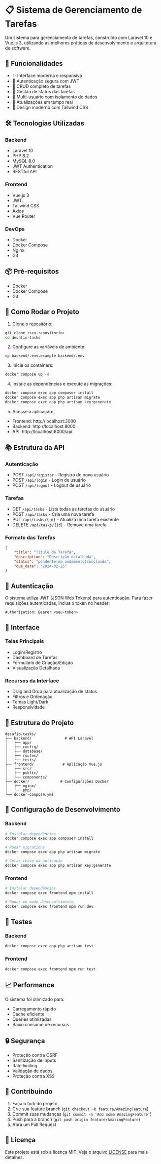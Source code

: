 # 📋 Sistema de Gerenciamento de Tarefas

Um sistema para gerenciamento de tarefas, construído com Laravel 10 e Vue.js 3, utilizando as melhores práticas de desenvolvimento e arquitetura de software.

## 🚀 Funcionalidades

- ✨ Interface moderna e responsiva
- 🔐 Autenticação segura com JWT
- 📱 CRUD completo de tarefas
- 🎯 Gestão de status das tarefas
- 👥 Multi-usuário com isolamento de dados
- 🔄 Atualizações em tempo real
- 🎨 Design moderno com Tailwind CSS

## 🛠️ Tecnologias Utilizadas

### Backend
- Laravel 10
- PHP 8.2
- MySQL 8.0
- JWT Authentication
- RESTful API

### Frontend
- Vue.js 3
- JWT.
- Tailwind CSS
- Axios
- Vue Router

### DevOps
- Docker
- Docker Compose
- Nginx
- Git

## 📦 Pré-requisitos

- Docker
- Docker Compose
- Git

## 🚀 Como Rodar o Projeto

1. Clone o repositório:
```bash
git clone <seu-repositorio>
cd desafio-tasks
```

2. Configure as variáveis de ambiente:
```bash
cp backend/.env.example backend/.env
```

3. Inicie os containers:
```bash
docker compose up -d
```

4. Instale as dependências e execute as migrações:
```bash
docker compose exec app composer install
docker compose exec app php artisan migrate
docker compose exec app php artisan key:generate
```

5. Acesse a aplicação:
- Frontend: http://localhost:3000
- Backend: http://localhost:8000
- API: http://localhost:8000/api

## 📚 Estrutura da API

### Autenticação
- POST `/api/register` - Registro de novo usuário
- POST `/api/login` - Login de usuário
- POST `/api/logout` - Logout de usuário

### Tarefas
- GET `/api/tasks` - Lista todas as tarefas do usuário
- POST `/api/tasks` - Cria uma nova tarefa
- PUT `/api/tasks/{id}` - Atualiza uma tarefa existente
- DELETE `/api/tasks/{id}` - Remove uma tarefa

### Formato das Tarefas
```json
{
    "title": "Título da Tarefa",
    "description": "Descrição detalhada",
    "status": "pendente|em andamento|concluída",
    "due_date": "2024-02-25"
}
```

## 🔐 Autenticação

O sistema utiliza JWT (JSON Web Tokens) para autenticação. Para fazer requisições autenticadas, inclua o token no header:

```
Authorization: Bearer <seu-token>
```

## 🎨 Interface

### Telas Principais
- Login/Registro
- Dashboard de Tarefas
- Formulário de Criação/Edição
- Visualização Detalhada

### Recursos da Interface
- Drag and Drop para atualização de status
- Filtros e Ordenação
- Temas Light/Dark
- Responsividade

## 📁 Estrutura do Projeto
```
desafio-tasks/
├── backend/               # API Laravel
│   ├── app/
│   ├── config/
│   ├── database/
│   ├── routes/
│   └── tests/
├── frontend/             # Aplicação Vue.js
│   ├── src/
│   ├── public/
│   └── components/
├── docker/              # Configurações Docker
│   ├── nginx/
│   └── php/
└── docker-compose.yml
```

## 🔧 Configuração de Desenvolvimento

### Backend
```bash
# Instalar dependências
docker compose exec app composer install

# Rodar migrations
docker compose exec app php artisan migrate

# Gerar chave da aplicação
docker compose exec app php artisan key:generate
```

### Frontend
```bash
# Instalar dependências
docker compose exec frontend npm install

# Rodar em modo desenvolvimento
docker compose exec frontend npm run dev
```

## 🧪 Testes

### Backend
```bash
docker compose exec app php artisan test
```

### Frontend
```bash
docker compose exec frontend npm run test
```

## 📈 Performance

O sistema foi otimizado para:
- Carregamento rápido
- Cache eficiente
- Queries otimizadas
- Baixo consumo de recursos

## 🔒 Segurança

- Proteção contra CSRF
- Sanitização de inputs
- Rate limiting
- Validação de dados
- Proteção contra XSS

## 🤝 Contribuindo

1. Faça o fork do projeto
2. Crie sua feature branch (`git checkout -b feature/AmazingFeature`)
3. Commit suas mudanças (`git commit -m 'Add some AmazingFeature'`)
4. Push para a branch (`git push origin feature/AmazingFeature`)
5. Abra um Pull Request

## 📝 Licença

Este projeto está sob a licença MIT. Veja o arquivo [LICENSE](LICENSE) para mais detalhes.



